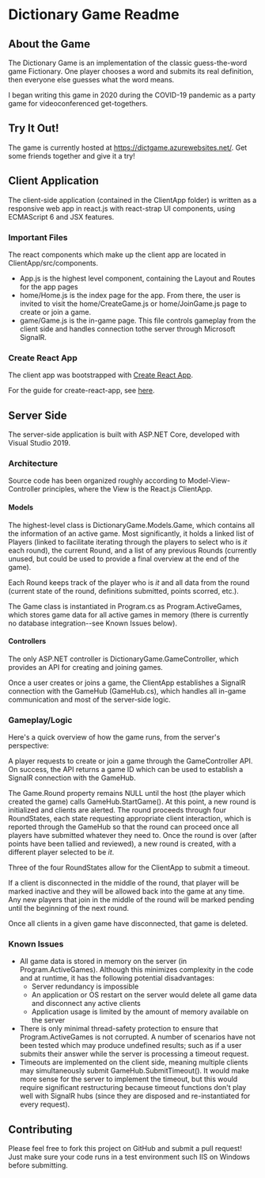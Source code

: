 # Dictionary Game Readme

## About the Game

The Dictionary Game is an implementation of the classic guess-the-word game Fictionary. One player
chooses a word and submits its real definition, then everyone else guesses what the word means.

I began writing this game in 2020 during the COVID-19 pandemic as a party game for videoconferenced
get-togethers.

## Try It Out!

The game is currently hosted at https://dictgame.azurewebsites.net/. Get some friends together and
give it a try!

## Client Application

The client-side application (contained in the ClientApp folder) is written as a responsive web app
in react.js with react-strap UI components, using ECMAScript 6 and JSX features.

### Important Files

The react components which make up the client app are located in ClientApp/src/components.

  * App.js is the highest level component, containing the Layout and Routes for the app pages
  * home/Home.js is the index page for the app. From there, the user is invited to visit the
    home/CreateGame.js or home/JoinGame.js page to create or join a game.
  * game/Game.js is the in-game page. This file controls gameplay from the client side and handles
    connection tothe server through Microsoft SignalR.


### Create React App

The client app was bootstrapped with [Create React App](https://github.com/facebookincubator/create-react-app).

For the guide for create-react-app, see [here](https://github.com/facebookincubator/create-react-app/blob/master/packages/react-scripts/template/README.md).


## Server Side

The server-side application is built with ASP.NET Core, developed with Visual Studio 2019.

### Architecture

Source code has been organized roughly according to Model-View-Controller principles, where
the View is the React.js ClientApp.

#### Models

The highest-level class is DictionaryGame.Models.Game, which contains all the information of an
active game. Most significantly, it holds a linked list of Players (linked to facilitate iterating
through the players to select who is _it_ each round), the current Round, and a list of any
previous Rounds (currently unused, but could be used to provide a final overview at the
end of the game).

Each Round keeps track of the player who is _it_ and all data from the round (current state of the
round, definitions submitted, points scorred, etc.).

The Game class is instantiated in Program.cs as Program.ActiveGames, which stores game data for
all active games in memory (there is currently no database integration--see Known Issues below).


#### Controllers

The only ASP.NET controller is DictionaryGame.GameController, which provides an API for creating
and joining games.

Once a user creates or joins a game, the ClientApp establishes a SignalR connection with the
GameHub (GameHub.cs), which handles all in-game communication and most of the server-side logic.

### Gameplay/Logic

Here's a quick overview of how the game runs, from the server's perspective:

A player requests to create or join a game through the GameController API. On success, the API
returns a game ID which can be used to establish a SignalR connection with the GameHub.

The Game.Round property remains NULL until the host (the player which created the game) calls
GameHub.StartGame(). At this point, a new round is initialized and clients are alerted. The round
proceeds through four RoundStates, each state requesting appropriate client interaction, which
is reported through the GameHub so that the round can proceed once all players have submitted
whatever they need to. Once the round is over (after points have been tallied and reviewed),
a new round is created, with a different player selected to be _it_.

Three of the four RoundStates allow for the ClientApp to submit a timeout.

If a client is disconnected in the middle of the round, that player will be marked inactive and
they will be allowed back into the game at any time. Any new players that join in the middle of
the round will be marked pending until the beginning of the next round.

Once all clients in a given game have disconnected, that game is deleted.

### Known Issues

  * All game data is stored in memory on the server (in Program.ActiveGames). Although this
    minimizes complexity in the code and at runtime, it has the following potential disadvantages:
      * Server redundancy is impossible
      * An application or OS restart on the server would delete all game data and disconnect
        any active clients
      * Application usage is limited by the amount of memory available on the server
  * There is only minimal thread-safety protection to ensure that Program.ActiveGames is not
    corrupted. A number of scenarios have not been tested which may produce undefined results;
    such as if a user submits their answer while the server is processing a timeout request.
  * Timeouts are implemented on the client side, meaning multiple clients may simultaneously
    submit GameHub.SubmitTimeout(). It would make more sense for the server to implement the
    timeout, but this would require significant restructuring because timeout functions don't play
    well with SignalR hubs (since they are disposed and re-instantiated for every request).


## Contributing

Please feel free to fork this project on GitHub and submit a pull request! Just make sure your code
runs in a test environment such IIS on Windows before submitting.

